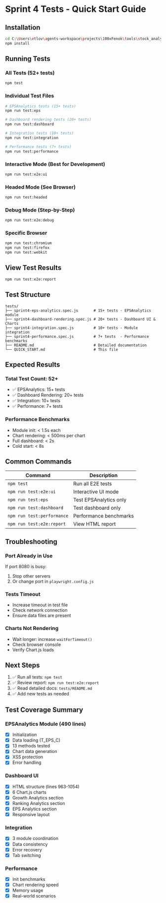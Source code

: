 # Sprint 4 Tests - Quick Start Guide

## Installation

```bash
cd C:\Users\etlov\agents-workspace\projects\100xFenok\tools\stock_analyzer
npm install
```

## Running Tests

### All Tests (52+ tests)
```bash
npm test
```

### Individual Test Files
```bash
# EPSAnalytics tests (15+ tests)
npm run test:eps

# Dashboard rendering tests (20+ tests)
npm run test:dashboard

# Integration tests (10+ tests)
npm run test:integration

# Performance tests (7+ tests)
npm run test:performance
```

### Interactive Mode (Best for Development)
```bash
npm run test:e2e:ui
```

### Headed Mode (See Browser)
```bash
npm run test:headed
```

### Debug Mode (Step-by-Step)
```bash
npm run test:e2e:debug
```

### Specific Browser
```bash
npm run test:chromium
npm run test:firefox
npm run test:webkit
```

## View Test Results

```bash
npm run test:e2e:report
```

## Test Structure

```
tests/
├── sprint4-eps-analytics.spec.js       # 15+ tests - EPSAnalytics module
├── sprint4-dashboard-rendering.spec.js # 20+ tests - Dashboard UI & Charts
├── sprint4-integration.spec.js         # 10+ tests - Module integration
├── sprint4-performance.spec.js         # 7+ tests  - Performance benchmarks
├── README.md                           # Detailed documentation
└── QUICK_START.md                      # This file
```

## Expected Results

### Total Test Count: 52+
- ✅ EPSAnalytics: 15+ tests
- ✅ Dashboard Rendering: 20+ tests
- ✅ Integration: 10+ tests
- ✅ Performance: 7+ tests

### Performance Benchmarks
- Module init: < 1.5s each
- Chart rendering: < 500ms per chart
- Full dashboard: < 2s
- Cold start: < 8s

## Common Commands

| Command | Description |
|---------|-------------|
| `npm test` | Run all E2E tests |
| `npm run test:e2e:ui` | Interactive UI mode |
| `npm run test:eps` | Test EPSAnalytics only |
| `npm run test:dashboard` | Test dashboard only |
| `npm run test:performance` | Performance benchmarks |
| `npm run test:e2e:report` | View HTML report |

## Troubleshooting

### Port Already in Use
If port 8080 is busy:
1. Stop other servers
2. Or change port in `playwright.config.js`

### Tests Timeout
- Increase timeout in test file
- Check network connection
- Ensure data files are present

### Charts Not Rendering
- Wait longer: increase `waitForTimeout()`
- Check browser console
- Verify Chart.js loads

## Next Steps

1. ✅ Run all tests: `npm test`
2. ✅ Review report: `npm run test:e2e:report`
3. ✅ Read detailed docs: `tests/README.md`
4. ✅ Add new tests as needed

## Test Coverage Summary

### EPSAnalytics Module (490 lines)
- [x] Initialization
- [x] Data loading (T_EPS_C)
- [x] 13 methods tested
- [x] Chart data generation
- [x] XSS protection
- [x] Error handling

### Dashboard UI
- [x] HTML structure (lines 963-1054)
- [x] 6 Chart.js charts
- [x] Growth Analytics section
- [x] Ranking Analytics section
- [x] EPS Analytics section
- [x] Responsive layout

### Integration
- [x] 3 module coordination
- [x] Data consistency
- [x] Error recovery
- [x] Tab switching

### Performance
- [x] Init benchmarks
- [x] Chart rendering speed
- [x] Memory usage
- [x] Real-world scenarios
